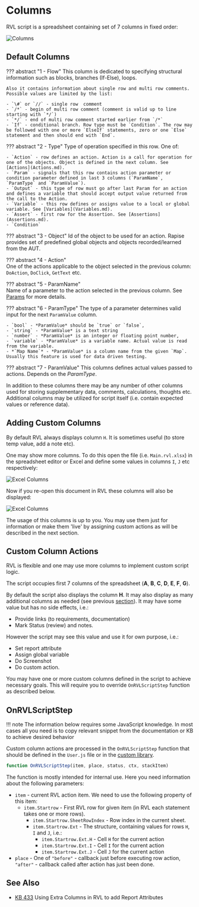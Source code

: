 # Columns

RVL script is a spreadsheet containing set of 7 columns in fixed order:

![Columns](./img/Columns.png)

## Default Columns

??? abstract "1 - Flow"
    This column is dedicated to specifying structural information such as blocks, branches (If-Else), loops.

    Also it contains information about single row and multi row comments. Possible values are limited by the list:

    - `\#` or `//` - single row  comment
    - `/*` - begin of multi row comment (comment is valid up to line starting with `*/`)
    - `*/` - end of multi row comment started earlier from `/*`
    - `If` - conditional branch. Row type must be `Condition`. The row may be followed with one or more `ElseIf` statements, zero or one `Else` statement and then should end with `End`.

??? abstract "2 - Type"
    Type of operation specified in this row. One of: 
    
    - `Action` - row defines an action. Action is a call for operation for one of the objects. Object is defined in the next column. See [Actions](Actions.md).
    - `Param` - signals that this row contains action parameter or condition parameter defined in last 3 columns (`ParamName`, `ParamType` and `ParamValue`).
    - `Output` - this type of row must go after last Param for an action and defines a variable that should accept output value returned from the call to the Action.
    - `Variable` - this row defines or assigns value to a local or global variable. See [Variables](Variables.md).
    - `Assert` - first row for the Assertion. See [Assertions](Assertions.md).
    - `Condition`

??? abstract "3 - Object"
    Id of the object to be used for an action. Rapise provides set of predefined global objects and objects recorded/learned from the AUT.
    
??? abstract "4 - Action"    
    One of the actions applicable to the object selected in the previous column: `DoAction`, `DoClick`, `GetText` etc.
    
??? abstract "5 - ParamName"    
    Name of a parameter to the action selected in the previous column. See [Params](Params.md) for more details.

??? abstract "6 - ParamType"
    The type of a parameter determines valid input for the next `ParamValue` column.
    
    - `bool` - *ParamValue* should be `true` or `false`,
    - `string` - *ParamValue* is a text string
    - `number` - *ParamValue* is an integer or floating point number,
    - `variable` - *ParamValue* is a variable name. Actual value is read from the variable.
    - *`Map Name`* - *ParamValue* is a column name from the given `Map`. Usually this feature is used for data driven testing.

??? abstract "7 - ParamValue"
    This columns defines actual values passed to actions. Depends on the *ParamType*.

In addition to these columns there may be any number of other columns used for storing supplementary data, comments, calculations, thoughts etc. Additional columns may be utilized for script itself (i.e. contain expected values or reference data).

## Adding Custom Columns

By default RVL always displays column `H`. It is sometimes useful (to store temp value, add a note etc).

One may show more columns. To do this open the file (i.e. `Main.rvl.xlsx`) in the spreadsheet editor or Excel and define some values in columns `I`, `J` etc respectively:

![Excel Columns](./img/CustomColumnsExcel.png)

Now if you re-open this document in RVL these columns will also be displayed:

![Excel Columns](./img/CustomColumnsRVL.png)

The usage of this columns is up to you. You may use them just for information or make them 'live' by assigning custom actions as will be described in the next section.

## Custom Column Actions

RVL is flexible and one may use more columns to implement custom script logic.

The script occupies first 7 columns of the spreadsheet (**A**, **B**, **C**, **D**, **E**, **F**, **G**).

By default the script also displays the column **H**. It may also display as many additional columns as needed (see previous [section](#adding-custom-columns)). It may have some value but has no side effects, i.e.:

* Provide links (to requirements, documentation)
* Mark Status (review) and notes.

However the script may see this value and use it for own purpose, i.e.:

* Set report attribute
* Assign global variable
* Do Screenshot
* Do custom action.

You may have one or more custom columns defined in the script to achieve necessary goals. This will require you to override `OnRVLScriptStep` function as described below.

## OnRVLScriptStep

!!! note
    The information below requires some JavaScript knowledge. In most cases all you need is to copy relevant snippet from the documentation or KB to achieve desired behavior

Custom column actions are processed in the `OnRVLScriptStep` function that should be defined in the `User.js` file or in the [custom library](../Guide/custom_libraries.md).

```javascript
function OnRVLScriptStep(item, place, status, ctx, stackItem)
```

The function is mostly intended for internal use. Here you need information about the following parameters:

* `item` - current RVL action item. We need to use the following property of this item:
  * `item.Startrow` - First RVL row for given item (in RVL each statement takes one or more rows).
    * `item.Startrow.SheetRowIndex` - Row index in the current sheet.
    * `item.Startrow.Ext` - The structure, containing values for rows `H`, `I` and `J`, i.e.:
      * `item.Startrow.Ext.H` - Cell `H` for the current action
      * `item.Startrow.Ext.I` - Cell `I` for the current action
      * `item.Startrow.Ext.J` - Cell `J` for the current action
* `place` - One of `"before"` - callback just before executing row action, `"after"` - callback called after action has just been done.

## See Also

* [KB 433](http://www.inflectra.com/Support/KnowledgeBase/KB433.aspx) Using Extra Columns in RVL to add Report Attributes